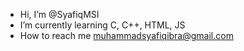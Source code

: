 - Hi, I’m @SyafiqMSI
- I’m currently learning C, C++, HTML, JS
- How to reach me muhammadsyafiqibra@gmail.com

<!---
SyafiqMSI/SyafiqMSI is a ✨ special ✨ repository because its `README.md` (this file) appears on your GitHub profile.
You can click the Preview link to take a look at your changes.
--->
